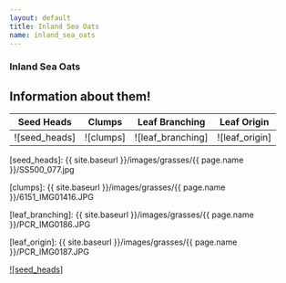 ```yaml
---
layout: default
title: Inland Sea Oats
name: inland_sea_oats
---
```

### Inland Sea Oats

## Information about them!

Seed Heads | Clumps | Leaf Branching | Leaf Origin
--- | --- | --- | ---
![seed_heads] | ![clumps] | ![leaf_branching] | ![leaf_origin]


[seed_heads]: {{ site.baseurl }}/images/grasses/{{ page.name }}/SS500_077.jpg

[clumps]: {{ site.baseurl }}/images/grasses/{{ page.name }}/6151_IMG01416.JPG

[leaf_branching]: {{ site.baseurl }}/images/grasses/{{ page.name }}/PCR_IMG0186.JPG

[leaf_origin]: {{ site.baseurl }}/images/grasses/{{ page.name }}/PCR_IMG0187.JPG


[![seed_heads]](https://www.wildflower.org/plants/result.php?id_plant=CHLA5)
